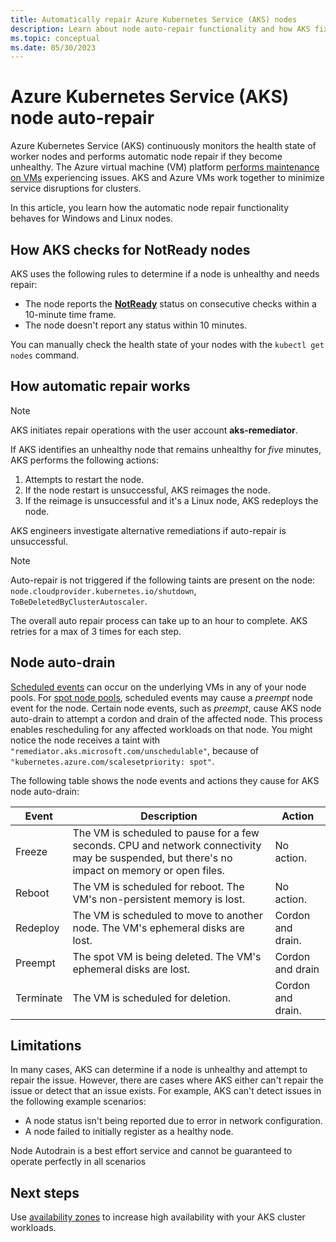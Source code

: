 ```yaml
---
title: Automatically repair Azure Kubernetes Service (AKS) nodes 
description: Learn about node auto-repair functionality and how AKS fixes broken worker nodes.
ms.topic: conceptual
ms.date: 05/30/2023
---
```


# Azure Kubernetes Service (AKS) node auto-repair

Azure Kubernetes Service (AKS) continuously monitors the health state of worker nodes and performs automatic node repair if they become unhealthy. The Azure virtual machine (VM) platform [performs maintenance on VMs][vm-updates] experiencing issues. AKS and Azure VMs work together to minimize service disruptions for clusters.

In this article, you learn how the automatic node repair functionality behaves for Windows and Linux nodes.

## How AKS checks for NotReady nodes

AKS uses the following rules to determine if a node is unhealthy and needs repair:

* The node reports the [**NotReady**](https://kubernetes.io/docs/reference/node/node-status/#condition) status on consecutive checks within a 10-minute time frame.
* The node doesn't report any status within 10 minutes.

You can manually check the health state of your nodes with the `kubectl get nodes` command.

## How automatic repair works

> [!NOTE]
> AKS initiates repair operations with the user account **aks-remediator**.

If AKS identifies an unhealthy node that remains unhealthy for *five* minutes, AKS performs the following actions:

1. Attempts to restart the node.
2. If the node restart is unsuccessful, AKS reimages the node.
3. If the reimage is unsuccessful and it's a Linux node, AKS redeploys the node.

AKS engineers investigate alternative remediations if auto-repair is unsuccessful.

> [!NOTE]
> Auto-repair is not triggered if the following taints are present on the node:` node.cloudprovider.kubernetes.io/shutdown`, `ToBeDeletedByClusterAutoscaler`.
> 
> The overall auto repair process can take up to an hour to complete. AKS retries for a max of 3 times for each step. 

## Node auto-drain

[Scheduled events][scheduled-events] can occur on the underlying VMs in any of your node pools. For [spot node pools][spot-node-pools], scheduled events may cause a *preempt* node event for the node. Certain node events, such as  *preempt*, cause AKS node auto-drain to attempt a cordon and drain of the affected node. This process enables rescheduling for any affected workloads on that node. You might notice the node receives a taint with `"remediator.aks.microsoft.com/unschedulable"`, because of `"kubernetes.azure.com/scalesetpriority: spot"`.

The following table shows the node events and actions they cause for AKS node auto-drain:

| Event | Description |   Action   |
| --- | --- | --- |
| Freeze | The VM is scheduled to pause for a few seconds. CPU and network connectivity may be suspended, but there's no impact on memory or open files.  | No action. |
| Reboot | The VM is scheduled for reboot. The VM's non-persistent memory is lost. | No action. |
| Redeploy | The VM is scheduled to move to another node. The VM's ephemeral disks are lost. | Cordon and drain. |
| Preempt | The spot VM is being deleted. The VM's ephemeral disks are lost. | Cordon and drain |
| Terminate | The VM is scheduled for deletion.| Cordon and drain. |

## Limitations

In many cases, AKS can determine if a node is unhealthy and attempt to repair the issue. However, there are cases where AKS either can't repair the issue or detect that an issue exists. For example, AKS can't detect issues in the following example scenarios:

* A node status isn't being reported due to error in network configuration.
* A node failed to initially register as a healthy node.

Node Autodrain is a best effort service and cannot be guaranteed to operate perfectly in all scenarios
## Next steps

Use [availability zones][availability-zones] to increase high availability with your AKS cluster workloads.

<!-- LINKS - Internal -->
[availability-zones]: ./availability-zones.md
[vm-updates]: ../virtual-machines/maintenance-and-updates.md
[scheduled-events]: ../virtual-machines/linux/scheduled-events.md
[spot-node-pools]: spot-node-pool.md
